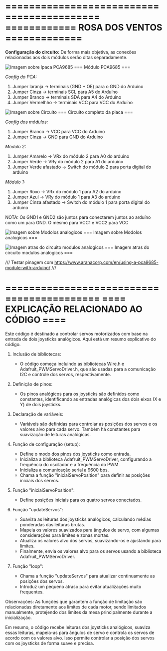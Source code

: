 ==========================================
============ ROSA DOS VENTOS =============
==========================================

**Configuração do circuito:**
De forma mais objetiva, as conexões relacionadas aos dois módulos serão ditas separadamente. 

![Imagem sobre lpaca PCA9685](https://github.com/Lucas-Cappra/Braco_robotic_lar_joystick/assets/108031562/fedc4245-7ee5-4acc-aebf-09f8122d877d)
=== Módulo PCA9685 ===

*Config do PCA:*
1) Jumper laranja -> terminais (GND + OE) para o GND do Arduíno
2) Jumper Cinza -> terminais SCL para A5 do Arduíno
3) Jumper Branco -> terminais SDA para A4 do Arduíno
4) Jumper Vermelhho -> terminais VCC para VCC do Arduíno

![Imagem sobre Circuito](https://github.com/Lucas-Cappra/Braco_robotic_lar_joystick/assets/108031562/33964546-cdc7-4dae-9828-7732c26ba123)
=== Circuito completo da placa ===


*Config dos módulos:*
1) Jumper Branco -> VCC para VCC do Arduino
2) Jumper Cinza -> GND para GND do Arduino

 *Módulo 2:*
1) Jumper Amarelo -> VRx do módulo 2 para A0 do arduino
2) Jumper Verde -> VRy do módulo 2 para A1 do arduino
3) Jumper Verde afastado -> Switch do módulo 2 para porta digital do arduino

 *Módulo 1:*
1) Jumper Roxo -> VRx do módulo 1 para A2 do arduino
2) Jumper Azul -> VRy do módulo 1 para A3 do arduino
3) Jumper Cinza afastado -> Switch do módulo 1 para porta digital do arduino

NOTA: Os GND1 e GND2 são juntos para conectarem juntos ao arduíno como um para GND. O mesmo para VCC1 e VCC2 para VCC

![Imagem sobre Modolos analogicos](https://github.com/Lucas-Cappra/Braco_robotic_lar_joystick/assets/108031562/db9be6e3-368b-4ff6-968c-c23cb0e2d47f)
=== Imagem sobre Modolos analogicos ===


![Imagem atras do circuito modulos analogicos](https://github.com/Lucas-Cappra/Braco_robotic_lar_joystick/assets/108031562/fec68529-8251-44ad-b5ab-1071036ff41d)
=== Imagem atras do circuito modulos analogicos ===

/// Testar pinagem com https://www.aranacorp.com/en/using-a-pca9685-module-with-arduino/ ///

==========================================
==== EXPLICAÇÃO RELACIONADO AO CÓDIGO ====
==========================================

Este código é destinado a controlar servos motorizados com base na entrada de dois joysticks analógicos. Aqui está um resumo explicativo do código.

1. Inclusão de bibliotecas:
   - O código começa incluindo as bibliotecas Wire.h e Adafruit_PWMServoDriver.h, que são usadas para a comunicação I2C e controle dos servos, respectivamente.

2. Definição de pinos:
   - Os pinos analógicos para os joysticks são definidos como constantes, identificando as entradas analógicas dos dois eixos (X e Y) de dois joysticks.

3. Declaração de variáveis:
   - Variáveis são definidas para controlar as posições dos servos e os valores alvo para cada servo. Também há constantes para suavização de leituras analógicas.

4. Função de configuração (setup):
   - Define o modo dos pinos dos joysticks como entrada.
   - Inicializa a biblioteca Adafruit_PWMServoDriver, configurando a frequência do oscilador e a frequência do PWM.
   - Inicializa a comunicação serial a 9600 bps.
   - Chama a função "inicialServoPosition" para definir as posições iniciais dos servos.

5. Função "inicialServoPosition":
   - Define posições iniciais para os quatro servos conectados.

6. Função "updateServos":
   - Suaviza as leituras dos joysticks analógicos, calculando médias ponderadas das leituras brutas.
   - Mapeia os valores suavizados para ângulos de servo, com algumas considerações para limites e zonas mortas.
   - Atualiza os valores alvo dos servos, suavizando-os e ajustando para limites.
   - Finalmente, envia os valores alvo para os servos usando a biblioteca Adafruit_PWMServoDriver.

7. Função "loop":
   - Chama a função "updateServos" para atualizar continuamente as posições dos servos.
   - Introduz um pequeno atraso para evitar atualizações muito frequentes.


Observações:
   As funções que garantem a função de limitação são relacionadas diretamente aos limites de cada motor, sendo limitados manualmente, protejendo dos limites da mesa principalmente durante a inicialização.

Em resumo, o código recebe leituras dos joysticks analógicos, suaviza essas leituras, mapeia-as para ângulos de servo e controla os servos de acordo com os valores alvo. Isso permite controlar a posição dos servos com os joysticks de forma suave e precisa.
